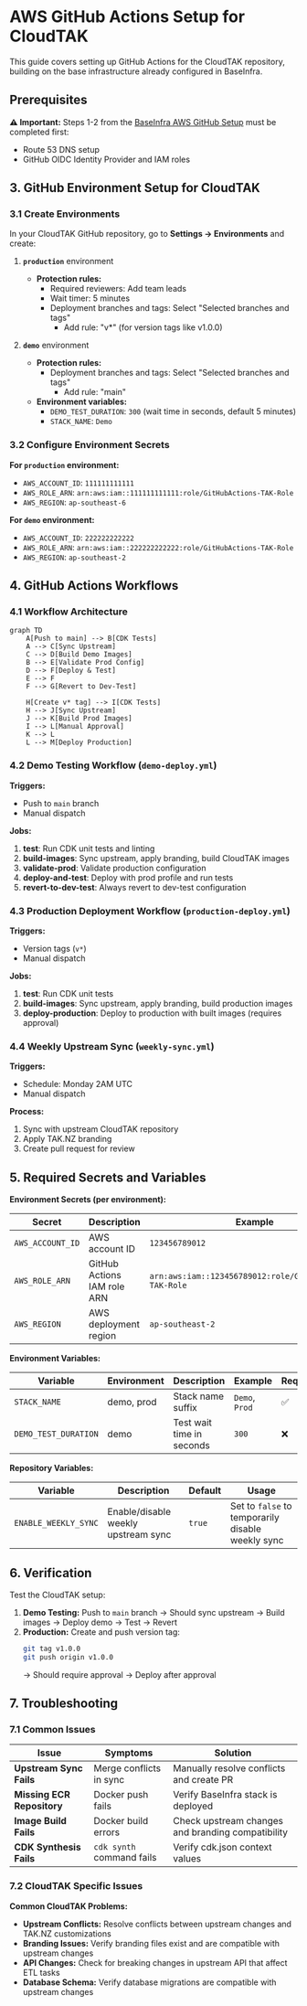 # AWS GitHub Actions Setup for CloudTAK

This guide covers setting up GitHub Actions for the CloudTAK repository, building on the base infrastructure already configured in BaseInfra.

## Prerequisites

**⚠️ Important:** Steps 1-2 from the [BaseInfra AWS GitHub Setup](https://github.com/TAK-NZ/base-infra/blob/main/docs/AWS_GITHUB_SETUP.md) must be completed first:
- Route 53 DNS setup
- GitHub OIDC Identity Provider and IAM roles

## 3. GitHub Environment Setup for CloudTAK

### 3.1 Create Environments

In your CloudTAK GitHub repository, go to **Settings → Environments** and create:

1. **`production`** environment
   - **Protection rules:**
     - Required reviewers: Add team leads
     - Wait timer: 5 minutes
     - Deployment branches and tags: Select "Selected branches and tags"
       - Add rule: "v*" (for version tags like v1.0.0)

2. **`demo`** environment
   - **Protection rules:**
     - Deployment branches and tags: Select "Selected branches and tags"
       - Add rule: "main"
   - **Environment variables:**
     - `DEMO_TEST_DURATION`: `300` (wait time in seconds, default 5 minutes)
     - `STACK_NAME`: `Demo`

### 3.2 Configure Environment Secrets

**For `production` environment:**
- `AWS_ACCOUNT_ID`: `111111111111`
- `AWS_ROLE_ARN`: `arn:aws:iam::111111111111:role/GitHubActions-TAK-Role`
- `AWS_REGION`: `ap-southeast-6`

**For `demo` environment:**
- `AWS_ACCOUNT_ID`: `222222222222`
- `AWS_ROLE_ARN`: `arn:aws:iam::222222222222:role/GitHubActions-TAK-Role`
- `AWS_REGION`: `ap-southeast-2`

## 4. GitHub Actions Workflows

### 4.1 Workflow Architecture

```mermaid
graph TD
    A[Push to main] --> B[CDK Tests]
    A --> C[Sync Upstream]
    C --> D[Build Demo Images]
    B --> E[Validate Prod Config]
    D --> F[Deploy & Test]
    E --> F
    F --> G[Revert to Dev-Test]
    
    H[Create v* tag] --> I[CDK Tests]
    H --> J[Sync Upstream]
    J --> K[Build Prod Images]
    I --> L[Manual Approval]
    K --> L
    L --> M[Deploy Production]
```

### 4.2 Demo Testing Workflow (`demo-deploy.yml`)

**Triggers:**
- Push to `main` branch
- Manual dispatch

**Jobs:**
1. **test**: Run CDK unit tests and linting
2. **build-images**: Sync upstream, apply branding, build CloudTAK images
3. **validate-prod**: Validate production configuration
4. **deploy-and-test**: Deploy with prod profile and run tests
5. **revert-to-dev-test**: Always revert to dev-test configuration

### 4.3 Production Deployment Workflow (`production-deploy.yml`)

**Triggers:**
- Version tags (`v*`)
- Manual dispatch

**Jobs:**
1. **test**: Run CDK unit tests
2. **build-images**: Sync upstream, apply branding, build production images
3. **deploy-production**: Deploy to production with built images (requires approval)

### 4.4 Weekly Upstream Sync (`weekly-sync.yml`)

**Triggers:**
- Schedule: Monday 2AM UTC
- Manual dispatch

**Process:**
1. Sync with upstream CloudTAK repository
2. Apply TAK.NZ branding
3. Create pull request for review

## 5. Required Secrets and Variables

**Environment Secrets (per environment):**

| Secret | Description | Example |
|--------|-------------|---------|
| `AWS_ACCOUNT_ID` | AWS account ID | `123456789012` |
| `AWS_ROLE_ARN` | GitHub Actions IAM role ARN | `arn:aws:iam::123456789012:role/GitHubActions-TAK-Role` |
| `AWS_REGION` | AWS deployment region | `ap-southeast-2` |

**Environment Variables:**

| Variable | Environment | Description | Example | Required |
|----------|-------------|-------------|---------|----------|
| `STACK_NAME` | demo, prod | Stack name suffix | `Demo`, `Prod` | ✅ |
| `DEMO_TEST_DURATION` | demo | Test wait time in seconds | `300` | ❌ |

**Repository Variables:**

| Variable | Description | Default | Usage |
|----------|-------------|---------|-------|
| `ENABLE_WEEKLY_SYNC` | Enable/disable weekly upstream sync | `true` | Set to `false` to temporarily disable weekly sync |

## 6. Verification

Test the CloudTAK setup:

1. **Demo Testing:** Push to `main` branch → Should sync upstream → Build images → Deploy demo → Test → Revert
2. **Production:** Create and push version tag:
   ```bash
   git tag v1.0.0
   git push origin v1.0.0
   ```
   → Should require approval → Deploy after approval

## 7. Troubleshooting

### 7.1 Common Issues

| Issue | Symptoms | Solution |
|-------|----------|----------|
| **Upstream Sync Fails** | Merge conflicts in sync | Manually resolve conflicts and create PR |
| **Missing ECR Repository** | Docker push fails | Verify BaseInfra stack is deployed |
| **Image Build Fails** | Docker build errors | Check upstream changes and branding compatibility |
| **CDK Synthesis Fails** | `cdk synth` command fails | Verify cdk.json context values |

### 7.2 CloudTAK Specific Issues

**Common CloudTAK Problems:**

- **Upstream Conflicts:** Resolve conflicts between upstream changes and TAK.NZ customizations
- **Branding Issues:** Verify branding files exist and are compatible with upstream changes
- **API Changes:** Check for breaking changes in upstream API that affect ETL tasks
- **Database Schema:** Verify database migrations are compatible with upstream changes